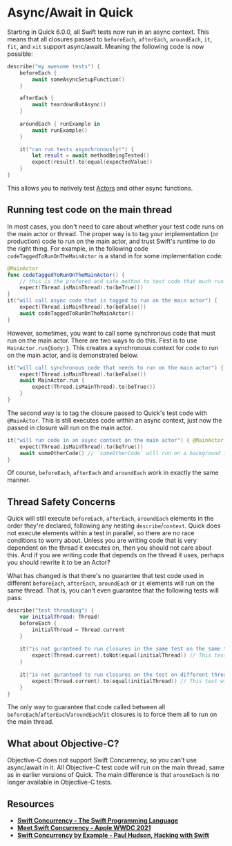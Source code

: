 # Async/Await in Quick

Starting in Quick 6.0.0, all Swift tests now run in an async context. This means that all closures passed to `beforeEach`, `afterEach`, `aroundEach`, `it`, `fit`, and `xit` support async/await. Meaning the following code is now possible:

```swift
describe("my awesome tests") {
    beforeEach {
        await someAsyncSetupFunction()
    }

    afterEach {
        await teardownButAsync()
    }
    
    aroundEach { runExample in
        await runExample()
    }

    it("can run tests asynchronously!") {
        let result = await methodBeingTested()
        expect(result).to(equal(expectedValue))
    }
}
```

This allows you to natively test [Actors](https://docs.swift.org/swift-book/LanguageGuide/Concurrency.html#ID645) and other async functions.

## Running test code on the main thread

In most cases, you don't need to care about whether your test code runs on the main actor or thread. The proper way is to tag your implementation (or production) code to run on the main actor, and trust Swift's runtime to do the right thing. For example, in the following code `codeTaggedToRunOnTheMainActor` is a stand in for some implementation code:

```swift
@MainActor
func codeTaggedToRunOnTheMainActor() {
    // this is the prefered and safe method to test code that much run on the main actor: Use the type system.
    expect(Thread.isMainThread).to(beTrue())
}
it("will call async code that is tagged to run on the main actor") {
    expect(Thread.isMainThread).to(beFalse())
    await codeTaggedToRunOnTheMainActor()
}
```

However, sometimes, you want to call some synchronous code that must run on the main actor. There are two ways to do this. First is to use `MainActor.run{body:}`. This creates a synchronous context for code to run on the main actor, and is demonstrated below.

```swift
it("will call synchronous code that needs to run on the main actor") {
    expect(Thread.isMainThread).to(beFalse())
    await MainActor.run {
        expect(Thread.isMainThread).to(beTrue())
    }
}
```

The second way is to tag the closure passed to Quick's test code with `@MainActor`. This is still executes code within an async context, just now the passed in closure will run on the main actor.

```swift
it("will run code in an async context on the main actor") { @MainActor in
    expect(Thread.isMainThread).to(beTrue())
    await someOtherCode() // `someOtherCode` will run on a background thread unless it is tagged with `@MainActor`.
}
```

Of course, `beforeEach`, `afterEach` and `aroundEach` work in exactly the same manner.

## Thread Safety Concerns

Quick will still execute `beforeEach`, `afterEach`, `aroundEach` elements in the order they're declared, following any nesting `describe`/`context`. Quick does not execute elements within a test in parallel, so there are no race conditions to worry about. Unless you are writing code that is very dependent on the thread it executes on, then you should not care about this. And if you are writing code that depends on the thread it uses, perhaps you should rewrite it to be an Actor?

What has changed is that there's no guarantee that test code used in different `beforeEach`, `afterEach`, `aroundEach` or `it` elements will run on the same thread. That is, you can't even guarantee that the following tests will pass:

```swift
describe("test threading") {
    var initialThread: Thread!
    beforeEach {
        initialThread = Thread.current
    }
    
    it("is not guranteed to run closures in the same test on the same thread") {
        expect(Thread.current).toNot(equal(initialThread)) // This test will sometimes fail and sometimes pass, depending on Swift version or even the platform it runs on.
    }
    
    it("is not guranteed to run closures on the test on different threads") {
        expect(Thread.current).to(equal(initialThread)) // This test will sometimes fail and sometimes pass, depending on Swift version or even the platform it runs on.
    }
}
```

The only way to guarantee that code called between all `beforeEach`/`afterEach`/`aroundEach`/`it` closures is to force them all to run on the main thread.

## What about Objective-C?

Objective-C does not support Swift Concurrency, so you can't use async/await in it. All Objective-C test code will run on the main thread, same as in earlier versions of Quick. The main difference is that `aroundEach` is no longer available in Objective-C tests.

## Resources

- **[Swift Concurrency - The Swift Programming Language](https://docs.swift.org/swift-book/LanguageGuide/Concurrency.html)**
- **[Meet Swift Concurrency - Apple WWDC 2021](https://developer.apple.com/news/?id=2o3euotz)**
- **[Swift Concurrency by Example - Paul Hudson, Hacking with Swift](https://www.hackingwithswift.com/quick-start/concurrency)**